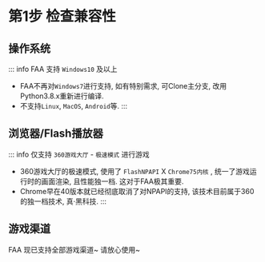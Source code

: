 # 第1步 检查兼容性

## 操作系统

::: info FAA 支持 `Windows10` 及以上
* FAA不再对`Windows7`进行支持, 如有特别需求, 可Clone主分支, 改用Python3.8.x重新进行编译.
* 不支持`Linux`, `MacOS`, `Android`等.
::: 

## 浏览器/Flash播放器 

::: info 仅支持 `360游戏大厅` - `极速模式` 进行游戏
* 360游戏大厅的极速模式, 使用了 `FlashNPAPI` X `Chrome75内核` , 统一了游戏运行时的画面渲染, 且性能独一档. 这对于FAA极其重要.
* Chrome早在40版本就已经彻底取消了对NPAPI的支持, 该技术目前属于360的独一档技术, 真·黑科技.
:::

## 游戏渠道

FAA 现已支持全部游戏渠道~ 请放心使用~